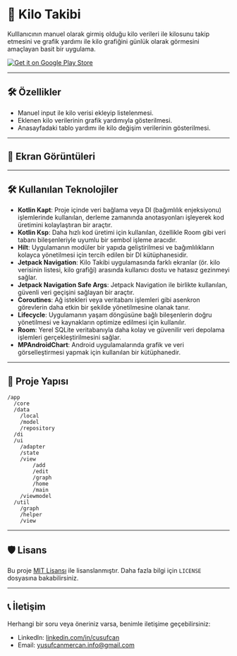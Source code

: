 # 📱 Kilo Takibi

Kulllanıcının manuel olarak girmiş olduğu kilo verileri ile kilosunu takip etmesini ve grafik yardımı ile kilo grafiğini günlük olarak görmesini amaçlayan basit bir uygulama.


[![Get it on Google Play Store](https://upload.wikimedia.org/wikipedia/commons/7/78/Google_Play_Store_badge_EN.svg)](https://play.google.com/store/apps/details?id=com.yusufcanmercan.weight_track_app&pcampaignid=web_share)

---

## 🛠️ Özellikler

- Manuel input ile kilo verisi ekleyip listelenmesi.
- Eklenen kilo verilerinin grafik yardımıyla gösterilmesi.
- Anasayfadaki tablo yardımı ile kilo değişim verilerinin gösterilmesi.

---

## 📸 Ekran Görüntüleri
<!--![ScreenShotName](screenshot_link)-->

---

## 🛠️ Kullanılan Teknolojiler

- **Kotlin Kapt**: Proje içinde veri bağlama veya DI (bağımlılık enjeksiyonu) işlemlerinde kullanılan, derleme zamanında anotasyonları işleyerek kod üretimini kolaylaştıran bir araçtır.
- **Kotlin Ksp**: Daha hızlı kod üretimi için kullanılan, özellikle Room gibi veri tabanı bileşenleriyle uyumlu bir sembol işleme aracıdır.
- **Hilt**: Uygulamanın modüler bir yapıda geliştirilmesi ve bağımlılıkların kolayca yönetilmesi için tercih edilen bir DI kütüphanesidir.
- **Jetpack Navigation**: Kilo Takibi uygulamasında farklı ekranlar (ör. kilo verisinin listesi, kilo grafiği) arasında kullanıcı dostu ve hatasız gezinmeyi sağlar.
- **Jetpack Navigation Safe Args**: Jetpack Navigation ile birlikte kullanılan, güvenli veri geçişini sağlayan bir araçtır.
- **Coroutines**: Ağ istekleri veya veritabanı işlemleri gibi asenkron görevlerin daha etkin bir şekilde yönetilmesine olanak tanır.
- **Lifecycle**: Uygulamanın yaşam döngüsüne bağlı bileşenlerin doğru yönetilmesi ve kaynakların optimize edilmesi için kullanılır.
- **Room**: Yerel SQLite veritabanıyla daha kolay ve güvenilir veri depolama işlemleri gerçekleştirilmesini sağlar.
- **MPAndroidChart**: Android uygulamalarında grafik ve veri görselleştirmesi yapmak için kullanılan bir kütüphanedir.

---

## 📢 Proje Yapısı

```
/app
  /core
  /data
    /local
    /model
    /repository
  /di
  /ui
    /adapter
    /state
    /view
        /add
        /edit
        /graph
        /home
        /main
    /viewmodel
  /util
    /graph
    /helper
    /view
```

---

## 🛡️ Lisans

Bu proje [MIT Lisansı](LICENSE) ile lisanslanmıştır. Daha fazla bilgi için `LICENSE` dosyasına
bakabilirsiniz.

---

## 📞 İletişim

Herhangi bir soru veya öneriniz varsa, benimle iletişime geçebilirsiniz:

- LinkedIn: [linkedin.com/in/cusufcan](https://linkedin.com/in/cusufcan)
- Email: [yusufcanmercan.info@gmail.com](mailto:yusufcanmercan.info@gmail.com)
